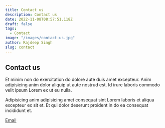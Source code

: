 ```yaml
---
title: Contact us
description: Contact us
date: 2022-11-08T08:57:51.118Z
draft: false
tags:
  - Contact
image: "/images/contact-us.jpg"
author: Rajdeep Singh
slug: contact
---
```


## Contact us
Et minim non do exercitation do dolore aute duis amet excepteur. Anim adipisicing anim dolor aliquip ut aute nostrud est. Id irure laboris commodo velit ipsum Lorem ex ut eu nulla. 

Adipisicing anim adipisicing amet consequat sint Lorem laboris et aliqua excepteur ex sit et. Et qui dolor deserunt proident in do ea consequat incididunt et.

[Email](officialrajdeepsingh@gmail.com)